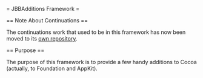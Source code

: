 = JBBAdditions Framework =

== Note About Continuations ==

The continuations work that used to be in this framework has now been moved to its [own repository][JBBContinuations].

== Purpose ==

The purpose of this framework is to provide a few handy additions to Cocoa (actually, to Foundation and AppKit).

[JBBContinuations]: http://github.com/jordanbreeding/JBBContinuations

